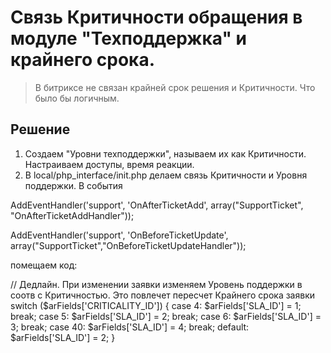 # Связь Критичности обращения в модуле "Техподдержка" и крайнего срока.
>В битриксе не связан крайней срок решения и Критичности. Что было бы логичным.
## Решение
1. Создаем "Уровни техподдержки", называем их как Критичности. Настраиваем доступы, время реакции.
2. В local/php_interface/init.php делаем связь Критичности и Уровня поддержки.
В события 

  AddEventHandler('support', 'OnAfterTicketAdd', array("SupportTicket", "OnAfterTicketAddHandler"));
  
  AddEventHandler('support', 'OnBeforeTicketUpdate', array("SupportTicket","OnBeforeTicketUpdateHandler"));
  
помещаем код:


// Дедлайн. При изменении заявки изменяем Уровень поддержки в соотв с Критичностью. Это повлечет пересчет Крайнего срока заявки
  switch ($arFields['CRITICALITY_ID']) { 
    case 4: $arFields['SLA_ID'] = 1; break; 
    case 5: $arFields['SLA_ID'] = 2; break; 
    case 6: $arFields['SLA_ID'] = 3; break; 
    case 40: $arFields['SLA_ID'] = 4; break; 
    default: $arFields['SLA_ID'] = 2; 
    }
